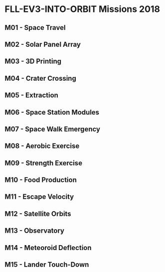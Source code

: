 # FLL-EV3-INTO-ORBIT Missions 2018

## M01 - Space Travel
## M02 - Solar Panel Array
## M03 - 3D Printing
## M04 - Crater Crossing
## M05 - Extraction
## M06 - Space Station Modules
## M07 - Space Walk Emergency
## M08 - Aerobic Exercise
## M09 - Strength Exercise
## M10 - Food Production
## M11 - Escape Velocity
## M12 - Satellite Orbits
## M13 - Observatory
## M14 - Meteoroid Deflection
## M15 - Lander Touch-Down
